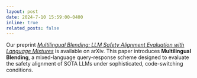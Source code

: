 ```yaml
---
layout: post
date: 2024-7-10 15:59:00-0400
inline: true
related_posts: false
---
```


Our preprint [*Multilingual Blending: LLM Safety Alignment Evaluation with Language Mixtures*]((https://arxiv.org/abs/2407.07342)) is available on arXiv. This paper introduces **Multilingual Blending**, a mixed-language query-response scheme
designed to evaluate the safety alignment of SOTA LLMs under sophisticated, code-switching conditions.
